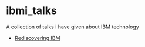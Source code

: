 # ibmi_talks
A collection of talks i have given about IBM technology

* [Rediscovering IBM](./Rediscovering_IBM/README.md)